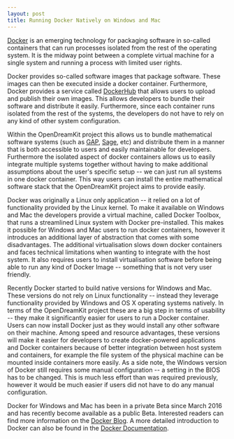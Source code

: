 ```yaml
---
layout: post
title: Running Docker Natively on Windows and Mac
---
```


[Docker](https://www.docker.com) is an emerging technology for packaging software in so-called containers that can run processes isolated from the rest of the operating system. It is the midway point between a complete virtual machine for a single system and running a process with limited user rights.

Docker provides so-called software images that package software. These images can then be executed inside a docker container. Furthermore, Docker provides a service called [DockerHub](https://hub.docker.com/) that allows users to upload and publish their own images. This allows developers to bundle their software and distribute it easily. Furthermore, since each container runs isolated from the rest of the systems, the developers do not have to rely on any kind of other system configuration.

Within the OpenDreamKit project this allows us to bundle mathematical software systems (such as [GAP](http://www.gap-system.org/), [Sage](http://www.sagemath.org/), etc) and distribute them in a manner that is both accessible to users and easily maintainable for developers. Furthermore the isolated aspect of docker containers allows us to easily integrate multiple systems together without having to make additional assumptions about the user's specific setup -- we can just run all systems in one docker container. This way users can install the entire mathematical software stack that the OpenDreamKit project aims to provide easily.

Docker was originally a Linux only application -- it relied on a lot of functionality provided by the Linux kernel. To make it available on Windows and Mac the developers provide a virtual machine, called Docker Toolbox, that runs a streamlined Linux system with Docker pre-installed. This makes it possible for Windows and Mac users to run docker containers,  however it introduces an additional layer of abstraction that comes with some disadvantages. The additional virtualisation slows down docker containers and faces technical limitations when wanting to integrate with the host system. It also requires users to install virtualisation software before being able to run any kind of Docker Image -- something that is not very user friendly.

Recently Docker started to build native versions for Windows and Mac. These versions do not rely on Linux functionality -- instead they leverage functionality provided by Windows and OS X operating systems natively. In terms of the OpenDreamKit project these are a big step in terms of usability -- they make it significantly easier for users to run a Docker container. Users can now install Docker just as they would install any other software on their machine. Among speed and resource advantages, these versions will make it easier for developers to create docker-powered applications and Docker containers because of better integration between host system and containers,  for example the file system of the physical machine can be mounted inside containers more easily. As a side note, the Windows version of Docker still requires some manual configuration -- a setting in the BIOS has to be changed. This is much less effort than was required previously, however it would be much easier if users did not have to do any manual configuration.

Docker for Windows and Mac has been in a private Beta since March 2016 and has recently become available as a public Beta. Interested readers can find more information on the [Docker Blog](https://blog.docker.com/2016/06/docker-mac-windows-public-beta/). A more detailed introduction to Docker can also be found in the [Docker Documentation](https://docs.docker.com/engine/understanding-docker/).
